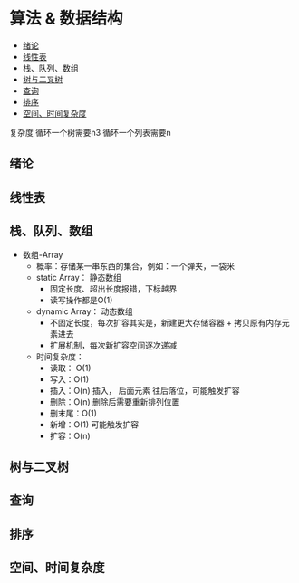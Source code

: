 # 算法 & 数据结构

* [绪论](#绪论)
* [线性表](#线性表)
* [栈、队列、数组](#栈、队列、数组)
* [树与二叉树](#树与二叉树)
* [查询](#查询)
* [排序](#排序)
* [空间、时间复杂度](#空间、时间复杂度)

复杂度
循环一个树需要n3
循环一个列表需要n

## 绪论

## 线性表

## 栈、队列、数组
* 数组-Array
    * 概率：存储某一串东西的集合，例如：一个弹夹，一袋米
    * static Array：  静态数组
        * 固定长度、超出长度报错，下标越界
        * 读写操作都是O(1)
    * dynamic Array： 动态数组
        * 不固定长度，每次扩容其实是，新建更大存储容器 + 拷贝原有内存元素进去
        * 扩展机制，每次新扩容空间逐次递减
    * 时间复杂度：
        * 读取： O(1)
        * 写入：O(1)
        * 插入：O(n)  插入， 后面元素 往后落位，可能触发扩容
        * 删除：O(n)  删除后需要重新排列位置
        * 删末尾：O(1)
        * 新增：O(1) 可能触发扩容
        * 扩容：O(n)

## 树与二叉树

## 查询

## 排序

## 空间、时间复杂度